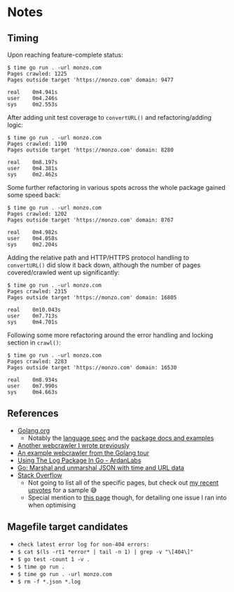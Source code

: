# Notes

## Timing

Upon reaching feature-complete status:

``` shell
$ time go run . -url monzo.com
Pages crawled: 1225
Pages outside target 'https://monzo.com' domain: 9477

real    0m4.941s
user    0m4.246s
sys     0m2.553s
```

After adding unit test coverage to `convertURL()` and refactoring/adding logic:

``` shell
$ time go run . -url monzo.com
Pages crawled: 1190
Pages outside target 'https://monzo.com' domain: 8280

real    0m8.197s
user    0m4.381s
sys     0m2.462s
```

Some further refactoring in various spots across the whole package gained some speed back:

``` shell
$ time go run . -url monzo.com
Pages crawled: 1202
Pages outside target 'https://monzo.com' domain: 8767

real    0m4.982s
user    0m4.058s
sys     0m2.204s
```

Adding the relative path and HTTP/HTTPS protocol handling to `convertURL()` did slow it back down, although the number of pages covered/crawled went up significantly:

``` shell
$ time go run . -url monzo.com
Pages crawled: 2315
Pages outside target 'https://monzo.com' domain: 16805

real    0m10.043s
user    0m7.713s
sys     0m4.701s
```

Following some more refactoring around the error handling and locking section in `crawl()`:

``` shell
$ time go run . -url monzo.com
Pages crawled: 2283
Pages outside target 'https://monzo.com' domain: 16530

real    0m8.934s
user    0m7.990s
sys     0m4.663s
```

## References

- [Golang.org](https://golang.org)
  - Notably the [language spec](https://golang.org/ref/spec) and the [package docs and examples](https://golang.org/pkg/)
- [Another webcrawler I wrote previously](https://github.com/jlucktay/golang-workbench/tree/master/github/dotfiles)
- [An example webcrawler from the Golang tour](https://github.com/golang/tour/blob/master/solutions/webcrawler.go)
- [Using The Log Package In Go - ArdanLabs](https://www.ardanlabs.com/blog/2013/11/using-log-package-in-go.html)
- [Go: Marshal and unmarshal JSON with time and URL data](https://ukiahsmith.com/blog/go-marshal-and-unmarshal-json-with-time-and-url-data/)
- [Stack Overflow](https://stackoverflow.com)
  - Not going to list all of the specific pages, but check out [my recent upvotes](https://stackoverflow.com/users/380599/jlucktay?tab=votes) for a sample 😅
  - Special mention to [this page](https://stackoverflow.com/questions/38362631/go-error-non-constant-array-bound) though, for detailing one issue I ran into when optimising

## Magefile target candidates

- `check latest error log for non-404 errors:`
- `$ cat $(ls -rt1 *error* | tail -n 1) | grep -v "\[404\]"`
- `$ go test -count 1 -v .`
- `$ time go run .`
- `$ time go run . -url monzo.com`
- `$ rm -f *.json *.log`
